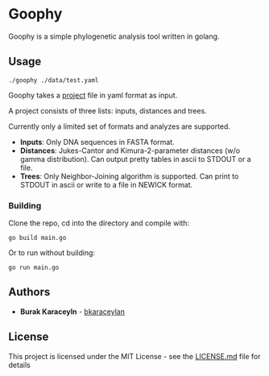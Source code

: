 # Goophy

Goophy is a simple phylogenetic analysis tool written in golang.


## Usage

```
./goophy ./data/test.yaml
```

Goophy takes a [project](./data/test.yaml) file in yaml format as input.

A project consists of three lists: inputs, distances and trees.

Currently only a limited set of formats and analyzes are supported.

* **Inputs**: Only DNA sequences in FASTA format.
* **Distances**: Jukes-Cantor and Kimura-2-parameter distances (w/o gamma distribution). Can output pretty tables in ascii to STDOUT or a file.
* **Trees**: Only Neighbor-Joining algorithm is supported. Can print to STDOUT in ascii or write to a file in NEWICK format.

### Building

Clone the repo, cd into the directory and compile with:
```
go build main.go
```

Or to run without building:

```
go run main.go
```
## Authors

* **Burak Karaceyln** - [bkaraceylan](https://github.com/bkaraceylan)

## License

This project is licensed under the MIT License - see the [LICENSE.md](LICENSE.md) file for details
